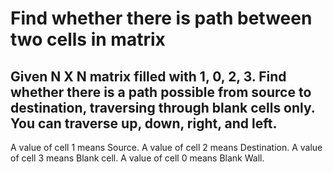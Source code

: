 # Find whether there is path between two cells in matrix
## Given N X N matrix filled with 1, 0, 2, 3. Find whether there is a path possible from source to destination, traversing through blank cells only. You can traverse up, down, right, and left.

A value of cell 1 means Source.
A value of cell 2 means Destination.
A value of cell 3 means Blank cell.
A value of cell 0 means Blank Wall.

